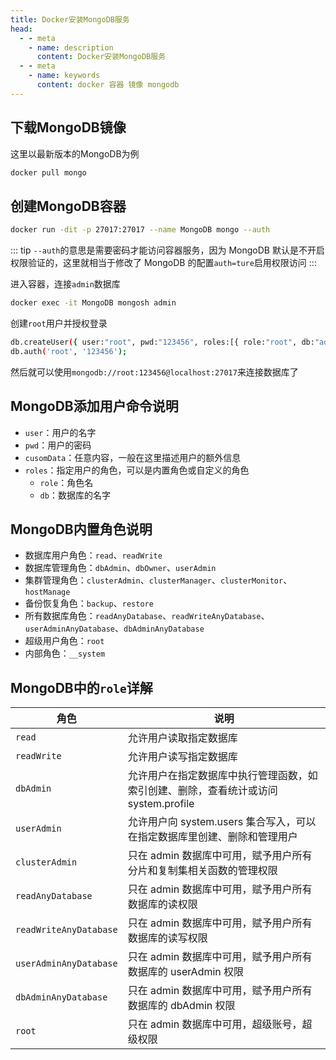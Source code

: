 ```yaml
---
title: Docker安装MongoDB服务
head:
  - - meta
    - name: description
      content: Docker安装MongoDB服务
  - - meta
    - name: keywords
      content: docker 容器 镜像 mongodb
---
```


## 下载MongoDB镜像

这里以最新版本的MongoDB为例

```sh
docker pull mongo
```

## 创建MongoDB容器

```sh
docker run -dit -p 27017:27017 --name MongoDB mongo --auth
```

::: tip
`--auth`的意思是需要密码才能访问容器服务，因为 MongoDB 默认是不开启权限验证的，这里就相当于修改了 MongoDB 的配置`auth=ture`启用权限访问
:::

进入容器，连接`admin`数据库

```sh
docker exec -it MongoDB mongosh admin
```

创建`root`用户并授权登录

```sh
db.createUser({ user:"root", pwd:"123456", roles:[{ role:"root", db:"admin"}] });
db.auth('root', '123456');
```

然后就可以使用`mongodb://root:123456@localhost:27017`来连接数据库了

## MongoDB添加用户命令说明

- `user`：用户的名字
- `pwd`：用户的密码
- `cusomData`：任意内容，一般在这里描述用户的额外信息
- `roles`：指定用户的角色，可以是内置角色或自定义的角色
  - `role`：角色名
  - `db`：数据库的名字

## MongoDB内置角色说明

- 数据库用户角色：`read`、`readWrite`
- 数据库管理角色：`dbAdmin`、`dbOwner`、`userAdmin`
- 集群管理角色：`clusterAdmin`、`clusterManager`、`clusterMonitor`、`hostManage`
- 备份恢复角色：`backup`、`restore`
- 所有数据库角色：`readAnyDatabase`、`readWriteAnyDatabase`、`userAdminAnyDatabase`、`dbAdminAnyDatabase`
- 超级用户角色：`root`
- 内部角色：`__system`

## MongoDB中的`role`详解

| 角色                   | 说明                                                                                |
| ---------------------- | ----------------------------------------------------------------------------------- |
| `read`                 | 允许用户读取指定数据库                                                              |
| `readWrite`            | 允许用户读写指定数据库                                                              |
| `dbAdmin`              | 允许用户在指定数据库中执行管理函数，如索引创建、删除，查看统计或访问 system.profile |
| `userAdmin`            | 允许用户向 system.users 集合写入，可以在指定数据库里创建、删除和管理用户            |
| `clusterAdmin`         | 只在 admin 数据库中可用，赋予用户所有分片和复制集相关函数的管理权限                 |
| `readAnyDatabase`      | 只在 admin 数据库中可用，赋予用户所有数据库的读权限                                 |
| `readWriteAnyDatabase` | 只在 admin 数据库中可用，赋予用户所有数据库的读写权限                               |
| `userAdminAnyDatabase` | 只在 admin 数据库中可用，赋予用户所有数据库的 userAdmin 权限                        |
| `dbAdminAnyDatabase`   | 只在 admin 数据库中可用，赋予用户所有数据库的 dbAdmin 权限                          |
| `root`                 | 只在 admin 数据库中可用，超级账号，超级权限                                         |

